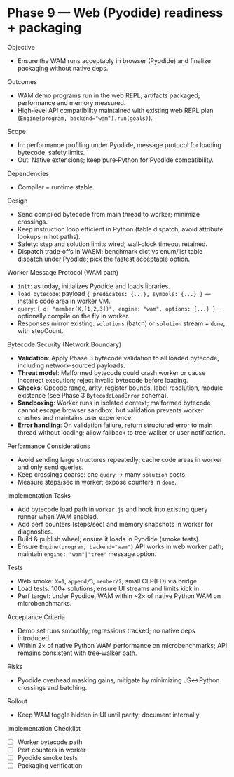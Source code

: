 # Phase 9 — Web (Pyodide) readiness + packaging

Objective
- Ensure the WAM runs acceptably in browser (Pyodide) and finalize packaging without native deps.

Outcomes
- WAM demo programs run in the web REPL; artifacts packaged; performance and memory measured.
 - High‑level API compatibility maintained with existing web REPL plan (`Engine(program, backend="wam").run(goals)`).

Scope
- In: performance profiling under Pyodide, message protocol for loading bytecode, safety limits.
- Out: Native extensions; keep pure‑Python for Pyodide compatibility.

Dependencies
- Compiler + runtime stable.

Design
- Send compiled bytecode from main thread to worker; minimize crossings.
- Keep instruction loop efficient in Python (table dispatch; avoid attribute lookups in hot paths).
- Safety: step and solution limits wired; wall‑clock timeout retained.
 - Dispatch trade‑offs in WASM: benchmark dict vs enum/list table dispatch under Pyodide; pick the fastest acceptable option.

Worker Message Protocol (WAM path)
- `init`: as today, initializes Pyodide and loads libraries.
- `load_bytecode`: payload `{ predicates: {...}, symbols: {...} }` — installs code area in worker VM.
- `query`: `{ q: "member(X,[1,2,3])", engine: "wam", options: {...} }` — optionally compile on the fly in worker.
- Responses mirror existing: `solutions` (batch) or `solution` stream + `done`, with stepCount.

Bytecode Security (Network Boundary)
- **Validation**: Apply Phase 3 bytecode validation to all loaded bytecode, including network‑sourced payloads.
- **Threat model**: Malformed bytecode could crash worker or cause incorrect execution; reject invalid bytecode before loading.
- **Checks**: Opcode range, arity, register bounds, label resolution, module existence (see Phase 3 `BytecodeLoadError` schema).
- **Sandboxing**: Worker runs in isolated context; malformed bytecode cannot escape browser sandbox, but validation prevents worker crashes and maintains user experience.
- **Error handling**: On validation failure, return structured error to main thread without loading; allow fallback to tree‑walker or user notification.

Performance Considerations
- Avoid sending large structures repeatedly; cache code areas in worker and only send queries.
- Keep crossings coarse: one `query` → many `solution` posts.
- Measure steps/sec in worker; expose counters in `done`.

Implementation Tasks
- Add bytecode load path in `worker.js` and hook into existing query runner when WAM enabled.
- Add perf counters (steps/sec) and memory snapshots in worker for diagnostics.
- Build & publish wheel; ensure it loads in Pyodide (smoke tests).
 - Ensure `Engine(program, backend="wam")` API works in web worker path; maintain `engine: "wam"|"tree"` message option.

Tests
- Web smoke: `X=1`, `append/3`, `member/2`, small CLP(FD) via bridge.
- Load tests: 100+ solutions; ensure UI streams and limits kick in.
 - Perf target: under Pyodide, WAM within ~2× of native Python WAM on microbenchmarks.

Acceptance Criteria
- Demo set runs smoothly; regressions tracked; no native deps introduced.
 - Within 2× of native Python WAM performance on microbenchmarks; API remains consistent with tree‑walker path.

Risks
- Pyodide overhead masking gains; mitigate by minimizing JS↔Python crossings and batching.

Rollout
- Keep WAM toggle hidden in UI until parity; document internally.

Implementation Checklist
- [ ] Worker bytecode path
- [ ] Perf counters in worker
- [ ] Pyodide smoke tests
- [ ] Packaging verification
